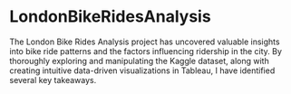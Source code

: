# LondonBikeRidesAnalysis
The London Bike Rides Analysis project has uncovered valuable insights into bike ride patterns and the factors influencing ridership in the city. By thoroughly exploring and manipulating the Kaggle dataset, along with creating intuitive data-driven visualizations in Tableau, I have identified several key takeaways.
